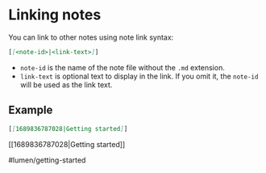 # Linking notes

You can link to other notes using note link syntax:

```markdown
[[<note-id>|<link-text>]]
```

- `note-id` is the name of the note file without the `.md` extension.
- `link-text` is optional text to display in the link. If you omit it, the `note-id` will be used as the link text.


## Example

```markdown
[[1689836787028|Getting started]]
```

[[1689836787028|Getting started]]

#lumen/getting-started